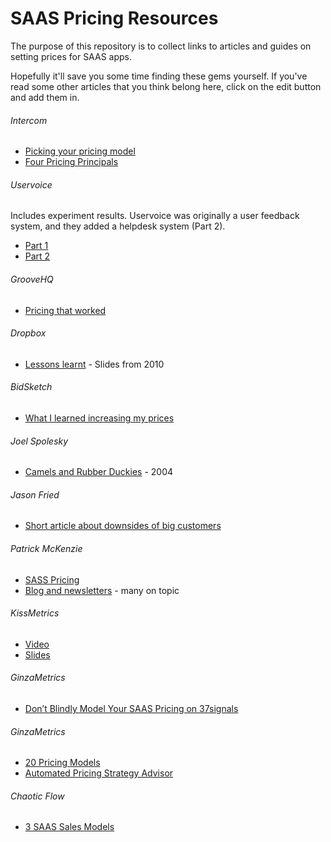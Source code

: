 SAAS Pricing Resources
======================

The purpose of this repository is to collect links to articles and guides on setting prices for SAAS apps.  

Hopefully it'll save you some time finding these gems yourself.  If you've 
read some other articles that you think belong here, click on the edit button and add them in.

###### Intercom
* [Picking your pricing model](http://insideintercom.io/picking-your-pricing-model/)
* [Four Pricing Principals](http://insideintercom.io/four-pricing-principals-to-never-forget/)

###### Uservoice
Includes experiment results. Uservoice was originally a user feedback system, and they added a helpdesk system (Part 2).
* [Part 1](http://500.co/2013/07/18/the-data-behind-purchasing-behavior-at-uservoice-pricing-for-conversion-part-i/)
* [Part 2]( http://500.co/2013/07/19/the-data-behind-purchasing-behavior-at-uservoice-pricing-for-conversion-part-ii/)

###### GrooveHQ
* [Pricing that worked](http://groovehq.com/blog/pricing-that-worked)

###### Dropbox
* [Lessons learnt](http://www.slideshare.net/gueste94e4c/dropbox-startup-lessons-learned-3836587) - Slides from 2010

###### BidSketch 
* [What I learned increasing my prices](http://www.extendslogic.com/business/what-i-learned-from-increasing-my-prices/)

###### Joel Spolesky
* [Camels and Rubber Duckies](http://www.joelonsoftware.com/articles/CamelsandRubberDuckies.html) - 2004

###### Jason Fried
* [Short article about downsides of big customers](http://www.inc.com/magazine/201206/jason-fried/huge-accounts-make-me-nervous-it-takes-a-village.html)

###### Patrick McKenzie
* [SASS Pricing](https://training.kalzumeus.com/newsletters/archive/saas_pricing)
* [Blog and newsletters](http://www.kalzumeus.com/blog/) - many on topic

###### KissMetrics
* [Video](http://kiss.wistia.com/medias/pkpgivfoga) 
* [Slides](http://www.slideshare.net/kissmetrics/ultimate-guide-to-saas-pricing)

###### GinzaMetrics
* [Don’t Blindly Model Your SAAS Pricing on 37signals](http://www.ginzametrics.com/blog/dont-blindly-model-your-saas-pricing-on-37signals/)

###### GinzaMetrics
* [20 Pricing Models](https://taprun.com/methods/)
* [Automated Pricing Strategy Advisor](https://taprun.com/robot/)

###### Chaotic Flow
* [3 SAAS Sales Models](http://chaotic-flow.com/saas-startup-strategy-three-saas-sales-models/)
